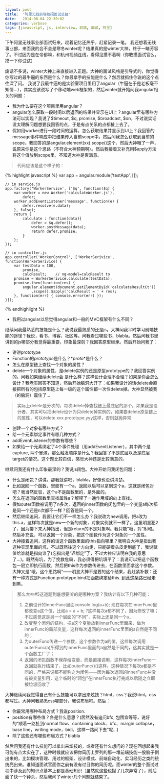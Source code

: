 ```yaml
---
layout: post
title:  "阿里无线前端校招面试总结"
date:   2014-08-04 22:30:02
categories: verbose
tags: [javascript, js, interview, 前端, 面试, 阿里]
---
```


下午阿里无线事业部面试归来，趁着记忆还热乎，赶紧记录一笔。
我还想着无线事业部，来面我的会不会是寒冬winter呢？结果真的是winter大神，终于一睹芳容了。不过因为是在帝都嘛，和杭州视频连线，看得见摸不着啊（你敢摸面试官么，摸一下你试试）

废话不多说，winter大神上来直接进入正题。大神的面试风格是引导式的，你觉得你写过的最牛逼的东西是什么？你最拿手的技能是什么？然后就抓住你说的这个点往深了问。
我说了我最牛逼的是实验室项目里用了angular（牛逼在于是老板毫不知情…），其实应该说写了个移动端web框架的，然后winter就开始问我angular相关的问题：

* 我为什么要在这个项目里用angular？
* angular怎么获取一段时间以后返回的结果并显示在UI上？angular里有哪些方法可以实现？我说了$timeout, $q, promise, $broadcast, $on，不过说实话没太理解问题想要我回答的点，于是有点关系的点都扯上去了。
* 假如用worker进行一段时间的运算，怎么获取结果并显示到UI上？我回答的message事件响应中把结果传入当前scope中。然后问我怎么获取到当前的scope，我回答的是angular.element(xx).scope()这个，然后大神哦了一声，说原来你是这个思路（不符合大神预期啊）。然后我接着又补充用$apply方法将这个值放到scope里，不知道大神是否满意。

> 代码应该是这个样子的：

{% highlight javascript %}
    var app = angular.module('testApp', []);

    // in service.js
    app.factory('WorkerService', ['$q', function($q) {
        var worker = new Worker('calculateWorker.js'),
            defer;
        worker.addEventListener('message', function(e) {
            defer.resolve(e.data);
        }, false);
        return {
            calculate : function(data){
                defer = $q.defer();
                worker.postMessage(data);
                return defer.promise;
            }
        };
    });
 
    // in controller.js
    app.controller('WorkerControl', ['WorkerSerivice', function(WorkerSerivice) {
        var testData = 100,
            promise,
            calcResult;    // ng-model=calcResult to 
        promise = WorkerSerivice.calculate(testData);
        promise.then(function(res) {
            angular.element(document.getElementById('calculateResultCt'))
                .scope().$apply('calcResult = ' + res);
        }, function(err) { console.error(err) });
    }]);
{% endhighlight %}

* 我用过angular以后觉得angular和一般的MVC框架有什么不同？

继续问我最熟悉的技能是什么？我说我最熟悉的还是js。大神问我平时学习前端技能的途径？我说，看书，博客，社区等。问我看过哪些书，blabla。然后问我书里讲到的js哪部分我觉得最重要，印象最深刻？我回答原型继承。然后开始问我了：

* 讲讲prototype
* Function的*prototype*是什么？*_proto_*是什么？
* 怎么在原型链上查找一个对象的属性？
* delete一个对象的属性，是delete实例的还是原型prototype的？我回答实例的。问我如果继续delete会 是什么样？这样设计合理不合理？如果是你会怎么设计？我老实回答不知道，然后开始脑洞大开了：如果我设计的话delete会直接把所有的包括原型链上每一级的这个属性都一次性delete掉。大神显然被我（的脑洞）震住了…

> 实际上delete是分次的，每次delete掉查找链上最底层的那个。如果我是设计者，其实可以把delete设计为只delete掉实例的，如果要delete原型链上的属性，可以delete xxx.prototype.yyy这样，否则就抛异常

* 创建一个对象有哪些方式？
* 给一个元素绑定事件有哪几种方式？
* addEventListener的参数有哪些？
* 如果给一个元素绑定了4个事件处理（用addEventListener），其中两个是capture, 两个冒泡，那么触发顺序是什么？我回答了不是底层以及是底层target的情况。这个题比较自信，感觉大神还是比较满意的。

继续问我还有什么印象最深的？我说js闭包。大神开始问我闭包问题：

* 什么是闭包？讲讲。那我就讲吧，blabla，好像也没讲清楚。
* 比如返回一个函数，里面有一个a，返回以后可以拿到这个a，这就是闭包对吧？我当然反驳，这个a不是函数里的，是外面的。
* 怎么在返回的函数里查找属性a？解释了一通作用域的向上查找。
* 假如outer函数被调用了n多次，返回的inner函数的闭包里的一个变量a每次都是同一个还是n次都不一样？回答是同一个。
* 然后继续追问，我要让它们不一样怎么办？我说改为new调用，把a改为this.a，这样每次就是new一个新的对象，对象实例就不一样了。这里明显犯2了，因为接下来大神指出，但是return的不是对象啊。我只能“哦，对”附和。然后补充说，可以返回一个对象，把这个函数作为这个对象的一个属性。
* 大神接着追问，这样的话这个函数里面的this指向哪里？我明白大神是指出我这种实现里面的坑，不过既然往这个方向走，只能硬着头皮走到底了，我说赋值给谁就是指向谁了(忘指出是“迟绑定”了，不过大神应该明白我的意思了…)。既然有坑，为了挽救危局，我必须得把坑填平了：我说可以把这个函数包一层立即执行函数，然后把this作为参数传进去，在函数里面拿这个参数。大神又是“哦，这个思路啊”——明显大神不是要的这个结果，我赶紧补救：还有一种方式是Function.prototype.bind把函数绑定给this. 到此这条路已经走到黑。

> 那么大神#5这道题到底想要听的是哪种方案？我估计有以下几种可能：
> 1. 之前设计的innerFunc里面console.log(a+b); 现在每次在innerFunc里都改变a这个值，比如a = a + b; ?这样每次a都不同了，因为修改了嘛；不过感觉这是另一个层面的“不同”，实际上还是同一个a…
> 2. 改变整个闭包的结构，把a这个变量放到innerFunc里面来，做为innerFunc的局部变量，这样每次返回的innerFunc里面的a自然是不同的；
> 3. 为outerFunc传递一个参数，这个参数作为a的值，这样每次调用outerFunc(a)所得到的innerFunc里面的a自然是不同的，这其实就是一个函数工厂了；
> 4. 返回的闭包函数不保存给变量，而是直接调用，这样每次innerFunc一返回就执行结束了，比如outerFunc()()这样。这种情况下每次a都是不同的，严格来说都不能称之为闭包——因为每次返回的innerFunc并没有被变量引用，这个临时的“闭包”在innerFunc执行完成以后随之立即被垃圾回收了

大神继续问我觉得自己有什么技能可以拿出来炫技？html，css？我说html，css都写过。大神问我熟悉css哪部分，我说布局吧。然后：

* 你最常用哪种布局方式？我说position.
* position有哪些值？各是什么意思？(居然没有追问bfc, 包围盒等等，说好的“顺着一路扯到normal flow、containing block、bfc、margin collapse，base line，writing mode，bidi，这样一路问下去”呢…)
* 除了这些还有哪些布局方式？blabla

然后问我还有什么技能可以拿出来炫技的，或者还有什么想问的？现在回想起来我可能有点太实在了，这种时候就应该把你简历上罗列的那一堆前端技能一股脑子倒出来的，比如模块管理、用过的框架、设计模式、前端自动化、实习经历之类的统统亮出来。谁知道面试官面你之前有没有过目你的简历呢。面winter的整个面试过程中涉及到的知识点基本上都是基础知识（虽然就这些也抛了几次异常了），前后面了快一个钟头，然后我问了winter几个问题就结束了。